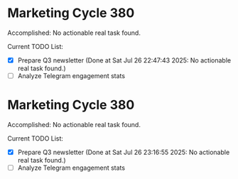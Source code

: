 # Marketing Cycle 380

Accomplished: No actionable real task found.

Current TODO List:

- [x] Prepare Q3 newsletter  (Done at Sat Jul 26 22:47:43 2025: No actionable real task found.)
- [ ] Analyze Telegram engagement stats

# Marketing Cycle 380

Accomplished: No actionable real task found.

Current TODO List:

- [x] Prepare Q3 newsletter  (Done at Sat Jul 26 23:16:55 2025: No actionable real task found.)
- [ ] Analyze Telegram engagement stats